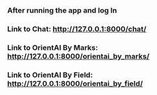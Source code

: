 ### After running the app and log In

### Link to Chat: http://127.0.0.1:8000/chat/
### Link to OrientAI By Marks: http://127.0.0.1:8000/orientai_by_marks/
### Link to OrientAI By Field: http://127.0.0.1:8000/orientai_by_field/
